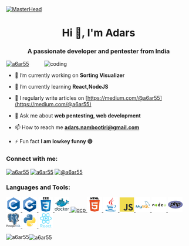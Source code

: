 <a href="https://a6ar55.io">
  <img src="https://media.tenor.com/DdtSIwBYL20AAAAd/hacking.gif" alt="MasterHead" width="100%" height="350">
</a>

<h1 align="center">Hi 👋, I'm Adars</h1>
<h3 align="center">A passionate developer and pentester from India</h3>
<img align="right" alt="coding" width="400" src="https://gifdb.com/images/high/glitching-hacker-hacking-v56g4l1vaykmsno6.gif">



<p align="left"> <a href="https://twitter.com/a6ar55" target="blank"><img src="https://img.shields.io/twitter/follow/a6ar55?logo=twitter&style=for-the-badge" alt="a6ar55" /></a> </p>

- 🔭 I’m currently working on **Sorting Visualizer**

- 🌱 I’m currently learning **React,NodeJS**

- 📝 I regularly write articles on [https://medium.com/@a6ar55](https://medium.com/@a6ar55)

- 💬 Ask me about **web pentesting, web development**

- 📫 How to reach me **adars.nambootiri@gmail.com**

- ⚡ Fun fact **I am lowkey funny 😄**

<h3 align="left">Connect with me:</h3>
<p align="left">
<a href="https://twitter.com/a6ar55" target="blank"><img align="center" src="https://raw.githubusercontent.com/rahuldkjain/github-profile-readme-generator/master/src/images/icons/Social/twitter.svg" alt="a6ar55" height="30" width="40" /></a>
<a href="https://instagram.com/a6ar55" target="blank"><img align="center" src="https://raw.githubusercontent.com/rahuldkjain/github-profile-readme-generator/master/src/images/icons/Social/instagram.svg" alt="a6ar55" height="30" width="40" /></a>
<a href="https://medium.com/@a6ar55" target="blank"><img align="center" src="https://raw.githubusercontent.com/rahuldkjain/github-profile-readme-generator/master/src/images/icons/Social/medium.svg" alt="@a6ar55" height="30" width="40" /></a>
</p>

<h3 align="left">Languages and Tools:</h3>
<p align="left"> <a href="https://www.cprogramming.com/" target="_blank" rel="noreferrer"> <img src="https://raw.githubusercontent.com/devicons/devicon/master/icons/c/c-original.svg" alt="c" width="40" height="40"/> </a> <a href="https://www.w3schools.com/cpp/" target="_blank" rel="noreferrer"> <img src="https://raw.githubusercontent.com/devicons/devicon/master/icons/cplusplus/cplusplus-original.svg" alt="cplusplus" width="40" height="40"/> </a> <a href="https://www.w3schools.com/css/" target="_blank" rel="noreferrer"> <img src="https://raw.githubusercontent.com/devicons/devicon/master/icons/css3/css3-original-wordmark.svg" alt="css3" width="40" height="40"/> </a> <a href="https://www.docker.com/" target="_blank" rel="noreferrer"> <img src="https://raw.githubusercontent.com/devicons/devicon/master/icons/docker/docker-original-wordmark.svg" alt="docker" width="40" height="40"/> </a> <a href="https://cloud.google.com" target="_blank" rel="noreferrer"> <img src="https://www.vectorlogo.zone/logos/google_cloud/google_cloud-icon.svg" alt="gcp" width="40" height="40"/> </a> <a href="https://www.w3.org/html/" target="_blank" rel="noreferrer"> <img src="https://raw.githubusercontent.com/devicons/devicon/master/icons/html5/html5-original-wordmark.svg" alt="html5" width="40" height="40"/> </a> <a href="https://www.java.com" target="_blank" rel="noreferrer"> <img src="https://raw.githubusercontent.com/devicons/devicon/master/icons/java/java-original.svg" alt="java" width="40" height="40"/> </a> <a href="https://developer.mozilla.org/en-US/docs/Web/JavaScript" target="_blank" rel="noreferrer"> <img src="https://raw.githubusercontent.com/devicons/devicon/master/icons/javascript/javascript-original.svg" alt="javascript" width="40" height="40"/> </a> <a href="https://www.mysql.com/" target="_blank" rel="noreferrer"> <img src="https://raw.githubusercontent.com/devicons/devicon/master/icons/mysql/mysql-original-wordmark.svg" alt="mysql" width="40" height="40"/> </a> <a href="https://nodejs.org" target="_blank" rel="noreferrer"> <img src="https://raw.githubusercontent.com/devicons/devicon/master/icons/nodejs/nodejs-original-wordmark.svg" alt="nodejs" width="40" height="40"/> </a> <a href="https://www.php.net" target="_blank" rel="noreferrer"> <img src="https://raw.githubusercontent.com/devicons/devicon/master/icons/php/php-original.svg" alt="php" width="40" height="40"/> </a> <a href="https://www.postgresql.org" target="_blank" rel="noreferrer"> <img src="https://raw.githubusercontent.com/devicons/devicon/master/icons/postgresql/postgresql-original-wordmark.svg" alt="postgresql" width="40" height="40"/> </a> <a href="https://www.python.org" target="_blank" rel="noreferrer"> <img src="https://raw.githubusercontent.com/devicons/devicon/master/icons/python/python-original.svg" alt="python" width="40" height="40"/> </a> <a href="https://reactjs.org/" target="_blank" rel="noreferrer"> <img src="https://raw.githubusercontent.com/devicons/devicon/master/icons/react/react-original-wordmark.svg" alt="react" width="40" height="40"/> </a> </p>

<p><img align="left" src="https://github-readme-stats.vercel.app/api/top-langs?username=a6ar55&show_icons=true&locale=en&layout=compact" alt="a6ar55" /></p>


<p><img align="center" src="https://github-readme-streak-stats.herokuapp.com/?user=a6ar55&" alt="a6ar55" /></p>
